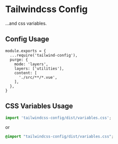 # Tailwindcss Config

...and css variables.

## Config Usage

```
module.exports = {
  ...require('tailwind-config'),
  purge: {
    mode: 'layers',
    layers: ['utilities'],
    content: [
      './src/**/*.vue',
    ],
  },
}
```

## CSS Variables Usage

```js
import 'tailwindcss-config/dist/variables.css';
```

or

```css
@import "tailwindcss-config/dist/variables.css";
```